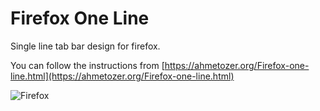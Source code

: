 # Firefox One Line

Single line tab bar design for firefox.

You can follow the instructions from [https://ahmetozer.org/Firefox-one-line.html](https://ahmetozer.org/Firefox-one-line.html)

![Firefox](https://ahmetozer.org/uploads/2018/firefox-oneline.jpg)
